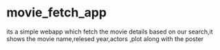 # movie_fetch_app
its  a simple webapp which fetch the movie details based on our search,it shows the movie name,relesed year,actors ,plot along with the poster
